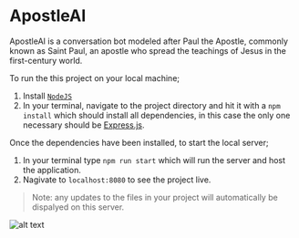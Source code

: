 # ApostleAI

ApostleAI is a conversation bot modeled after Paul the Apostle, commonly known as Saint Paul, an apostle who spread the teachings of Jesus in the first-century world.

To run the this project on your local machine;
1. Install [`NodeJS`](https://nodejs.org/en/download/)
2. In your terminal, navigate to the project directory and hit it with a `npm install` which should install all dependencies, in this case the only one necessary should be [Express.js](https://github.com/expressjs/express).

Once the dependencies have been installed, to start the local server;
1. In your terminal type `npm run start` which will run the server and host the application.
2. Nagivate to `localhost:8080` to see the project live. 
> Note: any updates to the files in your project will automatically be dispalyed on this server.

![alt text](https://upload.wikimedia.org/wikipedia/commons/thumb/6/67/The_Predication_of_Saint_Paul_LACMA_M.2000.179.24.jpg/800px-The_Predication_of_Saint_Paul_LACMA_M.2000.179.24.jpg)
